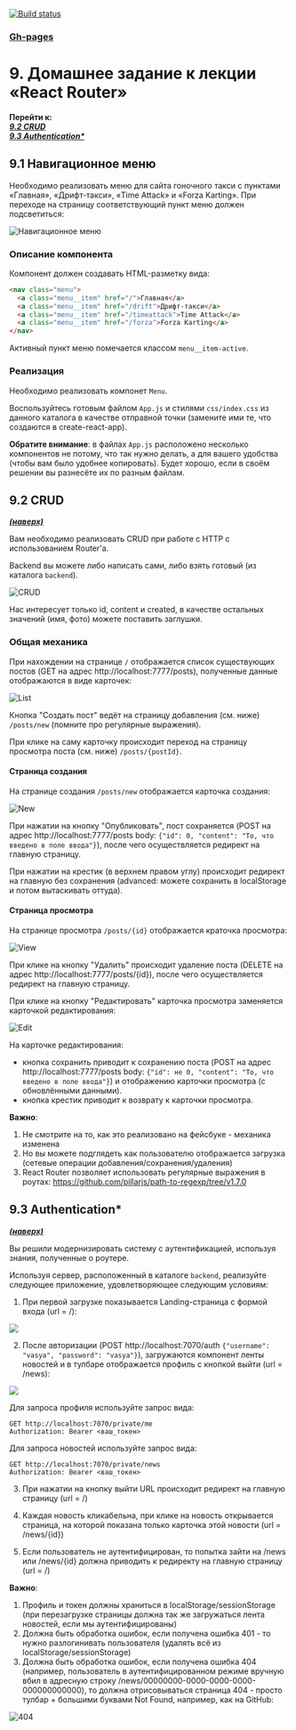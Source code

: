 <a name="top"></a>
[![Build status](https://ci.appveyor.com/api/projects/status/0es3w8qxfdn04q89?svg=true)](https://ci.appveyor.com/project/MKSInc/ra-hw-9-router-1-menu-2-crud-3-authentication)
### [Gh-pages](https://mksinc.github.io/RA-hw.-9-Router.-1-Menu.-2-CRUD.-3-Authentication/)
# 9. Домашнее задание к лекции «React Router»

**Перейти к:**  
***[9.2 CRUD](#9.2)  
[9.3 Authentication*](#9.3)***

## 9.1 Навигационное меню
Необходимо реализовать меню для сайта гоночного такси с пунктами «Главная», «Дрифт-такси», «Time Attack» и «Forza Karting». При переходе на страницу соответствующий пункт меню должен подсветиться:  

![Навигационное меню](./assets/menu/menu.jpg)

### Описание компонента

Компонент должен создавать HTML-разметку вида:
```html
<nav class="menu">
  <a class="menu__item" href="/">Главная</a>
  <a class="menu__item" href="/drift">Дрифт-такси</a>
  <a class="menu__item" href="/timeattack">Time Attack</a>
  <a class="menu__item" href="/forza">Forza Karting</a>
</nav>
```
Активный пункт меню помечается классом `menu__item-active`.

### Реализация

Необходимо реализовать компонет `Menu`.

Воспользуйтесь готовым файлом `App.js` и стилями `css/index.css` из данного каталога в качестве отправной точки (замените ими те, что создаются в create-react-app).

**Обратите внимание**: в файлах `App.js` расположено несколько компонентов не потому, что так нужно делать, а для вашего удобства (чтобы вам было удобнее копировать). Будет хорошо, если в своём решении вы разнесёте их по разным файлам.


## <a name="9.2">9.2 CRUD</a>
***[(наверх)](#top)***

Вам необходимо реализовать CRUD при работе с HTTP с использованием Router'а.

Backend вы можете либо написать сами, либо взять готовый (из каталога `backend`).

![CRUD](./assets/crud/main.png)

Нас интересует только id, content и created, в качестве остальных значений (имя, фото) можете поставить заглушки.

### Общая механика

При нахождении на странице `/` отображается список существующих постов (GET на адрес http://localhost:7777/posts), полученные данные отображаются в виде карточек:

![List](./assets/crud/main.png)

Кнопка "Создать пост" ведёт на страницу добавления (см. ниже) `/posts/new` (помните про регулярные выражения).

При клике на саму карточку происходит переход на страницу просмотра поста (см. ниже) `/posts/{postId}`.

#### Страница создания

На странице создания `/posts/new` отображается карточка создания:

![New](./assets/crud/new.png)

При нажатии на кнопку "Опубликовать", пост сохраняется (POST на адрес http://localhost:7777/posts body: `{"id": 0, "content": "То, что введено в поле ввода"}`), после чего осуществляется редирект на главную страницу.

При нажатии на крестик (в верхнем правом углу) происходит редирект на главную без сохранения (advanced: можете сохранить в localStorage и потом вытаскивать оттуда).

#### Страница просмотра

На странице просмотра `/posts/{id}` отображается краточка просмотра:

![View](./assets/crud/view.png)

При клике на кнопку "Удалить" происходит удаление поста (DELETE на адрес http://localhost:7777/posts/{id}), после чего осуществляется редирект на главную страницу.

При клике на кнопку "Редактировать" карточка просмотра заменяется карточкой редактирования:

![Edit](./assets/crud/edit.png)

На карточке редактирования:
* кнопка сохранить приводит к сохранению поста (POST на адрес http://localhost:7777/posts body: `{"id": не 0, "content": "То, что введено в поле ввода"}`) и  отображению карточки просмотра (с обновлёнными данными).
* кнопка крестик приводит к возврату к карточки просмотра.

**Важно**:

1. Не смотрите на то, как это реализовано на фейсбуке - механика изменена
1. Но вы можете подглядеть как пользователю отображается загрузка (сетевые операции добавления/сохранения/удаления)
1. React Router позволяет использовать регулярные выражения в роутах: https://github.com/pillarjs/path-to-regexp/tree/v1.7.0


## <a name="9.3">9.3 Authentication*</a>
***[(наверх)](#top)***

Вы решили модернизировать систему с аутентификацией, используя знания, полученные о роутере.

Используя сервер, расположенный в каталоге `backend`, реализуйте следующее приложение, удовлетворяющее следующим условиям:

1. При первой загрузке показывается Landing-страница с формой входа (url = /):

![](./assets/authentication/unauthenticated.png)

2. После авторизации (POST http://localhost:7070/auth `{"username": "vasya", "password": "vasya"}`), загружаются компонент ленты новостей и в тулбаре отображается профиль с кнопкой выйти (url = /news):

![](./assets/authentication/authenticated.png)

Для запроса профиля используйте запрос вида:
```
GET http://localhost:7070/private/me
Authorization: Bearer <ваш_токен>
```

Для запроса новостей используйте запрос вида:
```
GET http://localhost:7070/private/news
Authorization: Bearer <ваш_токен>
```

3. При нажатии на кнопку выйти URL происходит редирект на главную страницу (url = /)

4. Каждая новость кликабельна, при клике на новость открывается страница, на которой показана только карточка этой новости (url = /news/{id}) 

5. Если пользователь не аутентифицирован, то попытка зайти на /news или /news/{id} должна приводить к редиректу на главную страницу (url = /)

**Важно**:
1. Профиль и токен должны храниться в localStorage/sessionStorage (при перезагрузке страницы должна так же загружаться лента новостей, если мы аутентифицированы)
1. Должна быть обработка ошибок, если получена ошибка 401 - то нужно разлогинивать пользователя (удалять всё из localStorage/sessionStorage)
1. Должна быть обработка ошибок, если получена ошибка 404 (например, пользователь в аутентифицированном режиме вручную вбил в адресную строку /news/00000000-0000-0000-0000-000000000000), то должна отрисовываться страница 404 - просто тулбар + большими буквами Not Found, например, как на GitHub:

![404](./assets/authentication/404.png)

